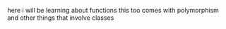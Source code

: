 here i will be learning about functions
this too comes with polymorphism and other things that involve classes
